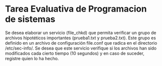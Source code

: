 # Tarea Evaluativa de Programacion de sistemas

 
 Se desea elaborar un servicio (file_chkd) que permita verificar un grupo de archivos
 hipotéticos importantes (prueba1.txt y prueba2.txt). Este grupo es definido en un archivo de configuración
 file.conf que radica en el directorio /etc/sec-info/. Se desea que este servicio verifique si los archivos han sido
 modificados cada cierto tiempo (10 segundos) y en caso de suceder, registre quien lo ha hecho.